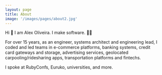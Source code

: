 ```yaml
---
layout: page
title: About
image: '/images/pages/about2.jpg'
---
```


Hi 👋 I am Alex Oliveira. I make software. 👨‍💻

For over 15 years, as an engineer, systems architect and engineering lead, I
coded and led teams in e-commerce platforms, banking systems, credit card
gateways and storage, advertising services, geolocated carpooling/ridesharing
apps, transportation platforms and fintechs.

I spoke at RubyConfs, Euruko, universities, and more.

